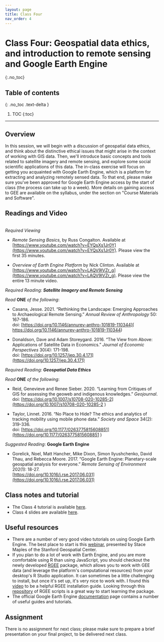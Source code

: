 ```yaml
---
layout: page
title: Class Four
nav_order: 4
---
```


# Class Four: Geospatial data ethics, and introduction to remote sensing and Google Earth Engine
{:.no_toc}

## Table of contents
{: .no_toc .text-delta }

1. TOC
{:toc}

---

## Overview

In this session, we will begin with a discussion of geospatial data ethics, and think about the distinctive ethical issues that might arise in the context of working with GIS data. Then, we'll introduce basic concepts and tools related to satellite imagery and remote sensing, and explore some social scientific applications of this data. The in-class exercise will focus on getting you acquainted with Google Earth Engine, which is a platform for extracting and analyzing remotely sensed data. To that end, please make sure you've been approved for Google Earth Engine access by the start of class (the process can take up to a week). More details on gaining access to GEE are available on the syllabus, under the section on "Course Materials and Software".  

## Readings and Video
\
*Required Viewing*

* *Remote Sensing Basics*, by Russ Congalton. Available at [https://www.youtube.com/watch?v=EYQsXs1Jr0Y](https://www.youtube.com/watch?v=EYQsXs1Jr0Y). Please view the first 35 minutes. 

* *Overview of Earth Engine Platform* by Nick Clinton. Available at [https://www.youtube.com/watch?v=LAQV9lVZr_g](https://www.youtube.com/watch?v=LAQV9lVZr_g). Please view the entire 13 minute video. 

*Required Reading: **Satellite Imagery and Remote Sensing***

*Read* **ONE** *of the following*:

* Casana, Jesse. 2021. “Rethinking the Landscape: Emerging Approaches to Archaeological Remote Sensing.” *Annual Review of Anthropology* 50: 167-186.\
doi: [https://doi.org/10.1146/annurev-anthro-101819-110344]( https://doi.org/10.1146/annurev-anthro-101819-110344)

* Donaldson, Dave and Adam Storeygard. 2016. “The View from Above: Applications of Satellite Data in Economics.” *Journal of Economic Perspectives* 30(4): 171-198.\
doi: [https://doi.org/10.1257/jep.30.4.171](https://doi.org/10.1257/jep.30.4.171)

*Required Reading: **Geospatial Data Ethics***

*Read* **ONE** *of the following*:

* Reid, Genevieve and Renee Sieber. 2020. “Learning from Critiques of GIS for assessing the geoweb and indigenous knowledges.” *Geojournal*.\
doi: [https://doi.org/10.1007/s10708-020-10285-2](https://doi.org/10.1007/s10708-020-10285-2 )

* Taylor, Linnet. 2016. “No Place to Hide? The ethics and analytics of tracking mobility using mobile phone data.” *Society and Space* 34(2): 319-336.\
doi: [https://doi.org/10.1177/0263775815608851](https://doi.org/10.1177/0263775815608851
)

*Suggested Reading*: **Google Earth Engine**

* Gorelick, Noel, Matt Hancher, Mike Dixon, Simon Ilyushchenko, David Thau, and Rebecca Moore. 2017. “Google Earth Engine: Planetary-scale geospatial analysis for everyone.” *Remote Sensing of Environment* 202(1): 18-27.\
[https://doi.org/10.1016/j.rse.2017.06.031](https://doi.org/10.1016/j.rse.2017.06.031) 

## Class notes and tutorial

* The Class 4 tutorial is available [here](class_notes/class4/nvdi_landuse/nvdi_landuse.html).
* Class 4 slides are available [here](class_notes/class4/rs_presentation/rs_gee_presentation.html). 

## Useful resources

* There are a number of very good video tutorials on using Google Earth Engine. The best place to start is this [webinar](https://www.youtube.com/watch?v=oAElakLgCdA), presented by Stace Maples of the Stanford Geospatial Center.
* If you plan to do a lot of work with Earth Engine, and you are more comfortable using R than using JavaScript, you should checkout the newly developed [RGEE](https://github.com/r-spatial/rgee) package, which allows you to work with GEE data (and leverage the platform's computational resources) from your desktop's R Studio application. It can sometimes be a little challenging to install, but once it's set up, it's very nice to work with.  I found this [video](https://www.youtube.com/watch?v=_fDhRL_LBdQ) to be a helpful RGEE installation guide. Looking through this  [repository](https://csaybar.github.io/rgee-examples/#Introduction) of RGEE scripts is a great way to start learning the package. 
* The official Google Earth Engine [documentation](https://developers.google.com/earth-engine/guides) page contains a number of useful guides and tutorials. 

## Assignment

There is no assignment for next class; please make sure to prepare a brief presentation on your final project, to be delivered next class. 


